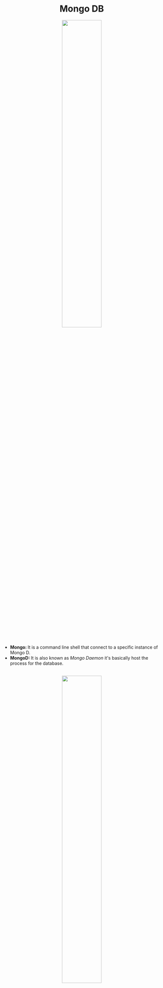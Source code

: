 <h1 align="center">Mongo DB</h1>
<div align="center">
  <img src="https://res.cloudinary.com/hevo/image/upload/f_auto,q_auto/v1644403814/hevo-learn/springboot_MongoDB_configuration_mongodb.jpg?_i=AA" align="center" height=50% width=50%>
</div>
<br>
<ul>
  <li><strong>Mongo: </strong>It is a command line shell that connect to a specific instance of Mongo D.</li>
  <li><strong>MongoD: </strong>It is also known as <em>Mongo Daemon</em> it's basically host the process for the database.</li>
</ul>
<br>
<div align="center">
  <img src="https://user-images.githubusercontent.com/68052449/223647052-8ced9cd1-57ed-4440-a24b-c079cf9d015f.png" align="center" row=50% width=50%>
</div>
<h3>Mongo DB Terminologies</h3>
<ul>
  <li><strong>Database:</strong> It is a set of collections.</li>
  <li><strong>Collections:</strong> It is a set of data. (For SQL it is a kind of table)</li>
  <li><strong>Document (BSON):</strong> It is acted like a row or data stored inside a collections.</li>
  <li><strong>Fields:</strong> It is a set of attributes or columns.</li>
</ul>
<br>
<h3>Commands:</h3>
<ul>
  <li><strong><em>mongosh</em></strong> is used to start the Mongo shell.</li>
  <li>Database</li>
  <ul>
    <li><strong><em>show dbs;</em></strong> is used to view all databases.</li>
    <li><strong><em>use database_name</em></strong> is used to create or switch to new database.</li>
    <li><strong><em>db</em></strong> is use to view currently used database.</li>
    <li><strong><em>db.dropDatabase();</em></strong> is use to delete currently active database.</li>
  </ul>
  <li>Collections</li>
  <ul>
    <li><strong><em>show collections</em></strong> is use to view all collections in currently active database.</li>
    <li><strong><em> db.createCollection("collection_name");</em></strong> is use to create new collection.</li>
    <li><strong><em> db.collection_name.drop()</em></strong> is use to delete collection.</li>
  </ul>
  <li>Enteries Insertions in Database</li>
  <ul>
    <li><strong><em>db.collection_name.insertOne({'name':'Ritik','Branch':'EE'})</em></strong> is use to insert one entry in collection.</li>
    <li><strong><em>db.collection_name.insertMany([{'name':'Ritik','Branch':'EE'},{'name':'Naman','Branch':'CSE'}])</em></strong> is use to insert more than one entries in collection.</li>
    <li>A unique object ID is attach to every object enteries.</li>
    <li><strong><em>db.collection_name.find();</em></strong> is use to view all rows inside the collection.</li>
    <li>We can add different feilds to multiple row enteries.</li>
    <li><strong><em>db.collection_name.find({'name':'Ritik','Branch':'EE'})</em></strong> is use to find the entry whose name is Ritik and Branch is EE.</li>
    <li><strong><em>db.collection_name.findOne({'name':'Ritik','Branch':'EE'})</em></strong> is use to find the first occurance whose name is Ritik and Branch is EE.</li>
    <li><strong><em>db.collection_name.find().limit(5);</em></strong> is use to limit the output upto 5. If there is less than 5 row enteries in collection then it will show all the outputs.</li>
    <li><strong><em>db.collection_name.find().count();</em></strong> is use to show the total number of outputs.</li>
    <li><strong><em>db.collection_name.find().sort({'value':1});</em></strong> is use to sort row enteries in ascending order.(Assume value as feild of enteries)</li>
    <li><strong><em>db.collection_name.find().sort({'value':-1});</em></strong> is use to sort row enteries in descending order.</li>
  </ul>
  <li>Updation</li>
  <ul>
    <li><strong><em>db.collection_name.update({'name','Ritik'},{'name':Ritik, 'branch':'MCE'});</em></strong> is use to update enteries whose name is Ritik.</li>
  </ul>
</ul>
